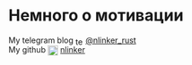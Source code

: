 # Немного о мотивации
<div class="fragment fade-up info">
    <span class="textclass">My telegram blog</span>
    <img src="slides/assets/logo/telegram.png" style="height: 1em; vertical-align: middle" alt="telegram" />
    <a href="https://t.me/nlinker_rust">@nlinker_rust</a>
    <br />
    <span class="textclass">My github</span>
    <img src="slides/assets/logo/github.png" style="height: 1.3em; vertical-align: middle" alt="telegram" />
    <a href="https://github.com/nlinker">nlinker</a>
</div>
